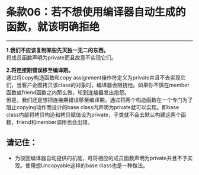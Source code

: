 # 条款06：若不想使用编译器自动生成的函数，就该明确拒绝
--------------------

**1.我们不应该复制某些先天独一无二的东西。**<br>
将成员函数声明为private而且故意不实现它们。

**2.将连接期错误移至编译期。**<br>
通过将copy构造函数和copy assignment操作符定义为private并且不去实现它们，当客户企图拷贝该class的对象时，编译器会阻挠他。如果你不慎在member函数或friend函数之内那么做，轮到连接器发出抱怨。<br>
但是，我们还是想把连接期错误移至编译期。通过将两个构造函数在一个专门为了阻止copying动作而设计的base class内声明为private就可以实现。即base class内部将拷贝构造和拷贝赋值设为private，子类就不会去默认构建这两个函数，friend和member调用也会出错。

## 请记住：
* 为驳回编译器自动提供的机能，可将相应的成员函数声明为private并且不予实现。使用想Uncopyable这样的base class也是一种做法。
